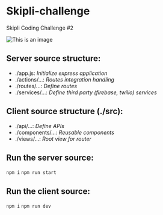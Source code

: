 # Skipli-challenge
 Skipli Coding Challenge #2
 
 ![This is an image](https://user-images.githubusercontent.com/27859929/217523037-3aadbc7b-bbc0-478f-be09-9a5be2fadadf.png)
 
## Server source structure: 
 - ./app.js: *Initialize express application*
 - ./actions/...: *Routes integration handling*
 - ./routes/...: *Define routes*
 - ./services/...: *Define third party (firebase, twilio) services*

## Client source structure (./src):
 - ./api/...: *Define APIs*
 - ./components/...: *Reusable components*
 - ./views/...: *Root view for router*

## Run the server source:
 `npm i`
 `npm run start`
 
## Run the client source:
 `npm i`
 `npm run dev`
